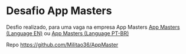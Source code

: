 # Desafio App Masters

Desfio realizado, para uma vaga na empresa App Masters [App Masters (Language EN)](https://appmasters.io/en/) ou [App Masters (Language PT-BR)](https://appmasters.io/pt/)


Repo https://github.com/Militao36/AppMaster
